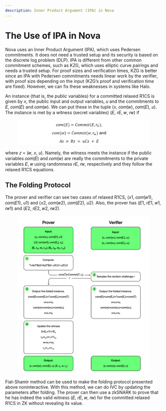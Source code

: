 ```yaml
---
description: Inner Product Argument (IPA) in Nova
---
```


# The Use of IPA in Nova

Nova uses an Inner Product Argument (IPA), which uses Pedersen commitments. It does not need a trusted setup and its security is based on the discrete log problem (DLP). IPA is different from other common commitment schemes, such as KZG, which uses elliptic curve pairings and needs a trusted setup. For proof sizes and verification times, KZG is better since an IPA with Pedersen commitments needs linear work by the verifier, with proof size depending on the input (KZG’s proof and verification time are fixed). However, we can fix these weaknesses in systems like Halo.

An instance (that is, the public variables) for a committed relaxed R1CS is given by 𝑥, the public input and output variables, 𝑢 and the commitments to 𝐸, 𝑐𝑜𝑚(𝐸) and 𝑐𝑜𝑚(𝑤). We can put these in the tuple (𝑥, 𝑐𝑜𝑚(𝑤), 𝑐𝑜𝑚(𝐸), 𝑢). The instance is met by a witness (secret variables) (𝐸, 𝑟𝐸, 𝑤, 𝑟𝑤) if

<figure><img src="../../.gitbook/assets/image (58) (1).png" alt=""><figcaption></figcaption></figure>

where 𝑧 = (𝑤, 𝑥, 𝑢). Namely, the witness meets the instance if the public variables 𝑐𝑜𝑚(𝐸) and 𝑐𝑜𝑚(𝑤) are really the commitments to the private variables 𝐸, 𝑤 using randomness 𝑟𝐸, 𝑟𝑤, respectively and they follow the relaxed R1CS equations.

## The Folding Protocol

The prover and verifier can see two cases of relaxed R1CS, (𝑥1, 𝑐𝑜𝑚(𝑤1), 𝑐𝑜𝑚(𝐸1), 𝑢1) and (𝑥2, 𝑐𝑜𝑚(𝑤2), 𝑐𝑜𝑚(𝐸2), 𝑢2). Also, the prover has (𝐸1, 𝑟𝐸1, 𝑤1, 𝑟𝑤1) and (𝐸2, 𝑟𝐸2, 𝑤2, 𝑟𝑤2).

<figure><img src="../../.gitbook/assets/screely-1682512425756.png" alt=""><figcaption></figcaption></figure>

Fiat-Shamir method can be used to make the folding protocol presented above noninteractive. With this method, we can do IVC by updating the parameters after folding. The prover can then use a zkSNARK to prove that he has indeed the valid witness (𝐸, 𝑟𝐸, 𝑤, 𝑟𝑤) for the committed relaxed R1CS in ZK without revealing its value.
